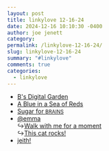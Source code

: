 ```yaml
---
layout: post
title: 𝚕𝚒𝚗𝚔𝚢𝚕𝚘𝚟𝚎 𝟷𝟸-𝟷𝟼-𝟸𝟺
date: 2024-12-16 10:10:30 -0400
author: joe jenett
category: 
permalink: /linkylove-12-16-24/
slug: linkylove-12-16-24
summary: "#𝚕𝚒𝚗𝚔𝚢𝚕𝚘𝚟𝚎"
comments: true
categories:
  - linkylove
---
```

<ul class="linkylove">
	<li><a title="It’s brand new! - by binarydigit" href="https://garden.binarydigit.city/">B's Digital Garden</a></li>
	<li><a title="an autistic storyteller " href="https://a-blue-in-a-sea-of-reds.neocities.org/">A Blue in a Sea of Reds</a></li>
	<li><a title="NOT FOR HUMAN CONSUMPTION" href="https://sugarforbrains.neocities.org/">Sugar for <small>BRAINS</small></a></li>
	<li><a title="emma" href="https://emma.omg.lol/">@emma</a><br>&#8618;<a title="written by emma" href="https://blog.hypertext.city/">Walk with me for a moment</a><br>&#8618;<a title="emma’s fine feline friend" href="https://thiscat.rocks/">This cat rocks!</a></li>
	<li><a title="jeith!" href="https://jeith.com/">jeith!</a></li>
</ul>

<a href="https://brid.gy/publish/mastodon"></a>